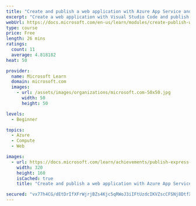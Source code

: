 ```yaml
---
title: "Create and publish a web application with Azure App Service and Visual Studio Code"
excerpt: "Create a web application with Visual Studio Code and publish it to Azure App Service."
webUrl: https://docs.microsoft.com/en-us/learn/modules/create-publish-webapp-app-service-vs-code/
type: course
price: Free
length: 26 mins
ratings:
  count: 11
  average: 4.818182
heat: 50

provider:
  name: Microsoft Learn
  domain: microsoft.com
  images:
    - url: /assets/images/organizations/microsoft.com-50x50.jpg
      width: 50
      height: 50

levels:
  - Beginner

topics:
  - Azure
  - Compute
  - Web

images:
  - url: https://docs.microsoft.com/learn/achievements/publish-express-node-app-service-vscode-social.png
    width: 320
    height: 160
    isCached: true
    title: "Create and publish a web application with Azure App Service and Visual Studio Code"

secured: "vx77h4CG/dEtDrIfXFrWjrjBZs4Kjc5qRWoJ3iIFtUzdcIKVZscCFSNj8DtfXGVDofq4mijeZK9isQ+iPf67wBIZpx6xlSlddz/noqgR8XgAE7i2+7R9CRk8frHtsIQIOgoLtFuakf4ssV3l7YwGzCJbWvpMUwu+yhdnXe3xhy1fnE8kdQ9cUBv9si8xrIAzf2mUHCIBWy4ni//uivgZAZHfNmd/LuMK3GS9onmgMqCgzo9WvtfCMLk7OhTB9QUlJuWBBJtaXbPBcl/YIojqa/4DOBYUJl5KIr61OVY2jM1qq9MMVqcziAQeGZyoR4DNpMSBSfBIkKJhzHzFsIYgq7YbUAQ04dzijRYDhcIRw4da+Qj6l3vfxkoY3OB5s4OJyEyQ0wC6bqvFDAjSTQzv7g==;8Wc+nhcJy3LGSSqkMKya3Q=="
---
```


